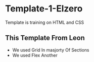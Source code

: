 # Template-1-Elzero
Template is training on HTML and CSS

## This Template From Leon
- We used Grid In masjorty Of Sections
- We used Flex Another
